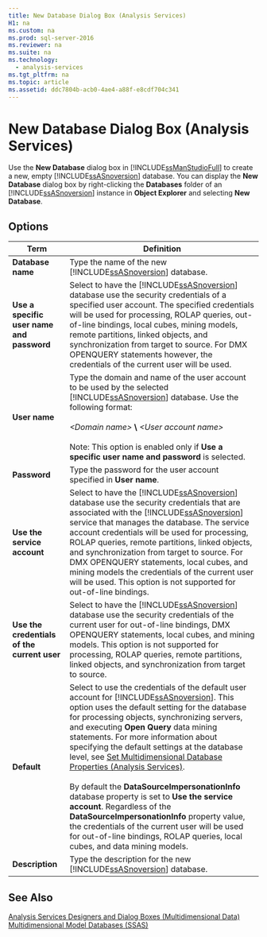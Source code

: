 ```yaml
---
title: New Database Dialog Box (Analysis Services)
H1: na
ms.custom: na
ms.prod: sql-server-2016
ms.reviewer: na
ms.suite: na
ms.technology: 
  - analysis-services
ms.tgt_pltfrm: na
ms.topic: article
ms.assetid: ddc7804b-acb0-4ae4-a88f-e8cdf704c341
---
```

# New Database Dialog Box (Analysis Services)
  Use the **New Database** dialog box in [!INCLUDE[ssManStudioFull](../../Token/Other/ssManStudioFull_md.md)] to create a new, empty [!INCLUDE[ssASnoversion](../../Token/Other/ssASnoversion_md.md)] database. You can display the **New Database** dialog box by right\-clicking the **Databases** folder of an [!INCLUDE[ssASnoversion](../../Token/Other/ssASnoversion_md.md)] instance in **Object Explorer** and selecting **New Database**.  
  
## Options  
  
|Term|Definition|  
|----------|----------------|  
|**Database name**|Type the name of the new [!INCLUDE[ssASnoversion](../../Token/Other/ssASnoversion_md.md)] database.|  
|**Use a specific user name and password**|Select to have the [!INCLUDE[ssASnoversion](../../Token/Other/ssASnoversion_md.md)] database use the security credentials of a specified user account. The specified credentials will be used for processing, ROLAP queries, out\-of\-line bindings, local cubes, mining models, remote partitions, linked objects, and synchronization from target to source. For DMX OPENQUERY statements however, the credentials of the current user will be used.|  
|**User name**|Type the domain and name of the user account to be used by the selected [!INCLUDE[ssASnoversion](../../Token/Other/ssASnoversion_md.md)] database. Use the following format:<br /><br /> *\<Domain name\>* **\\** *\<User account name\>*<br /><br /> Note: This option is enabled only if **Use a specific user name and password** is selected.|  
|**Password**|Type the password for the user account specified in **User name**.|  
|**Use the service account**|Select to have the [!INCLUDE[ssASnoversion](../../Token/Other/ssASnoversion_md.md)] database use the security credentials that are associated with the [!INCLUDE[ssASnoversion](../../Token/Other/ssASnoversion_md.md)] service that manages the database. The service account credentials will be used for processing, ROLAP queries, remote partitions, linked objects, and synchronization from target to source. For DMX OPENQUERY statements, local cubes, and mining models the credentials of the current user will be used. This option is not supported for out\-of\-line bindings.|  
|**Use the credentials of the current user**|Select to have the [!INCLUDE[ssASnoversion](../../Token/Other/ssASnoversion_md.md)] database use the security credentials of the current user for out\-of\-line bindings, DMX OPENQUERY statements, local cubes, and mining models. This option is not supported for processing, ROLAP queries, remote partitions, linked objects, and synchronization from target to source.|  
|**Default**|Select to use the credentials of the default user account for [!INCLUDE[ssASnoversion](../../Token/Other/ssASnoversion_md.md)]. This option uses the default setting for the database for processing objects, synchronizing servers, and executing **Open Query** data mining statements. For more information about specifying the default settings at the database level, see [Set Multidimensional Database Properties &#40;Analysis Services&#41;](../../Topics/TopicNameNotContainA/Set-Multidimensional-Database-Properties--Analysis-Services-.md).<br /><br /> By default the **DataSourceImpersonationInfo** database property is set to **Use the service account**. Regardless of the **DataSourceImpersonationInfo** property value, the credentials of the current user will be used for out\-of\-line bindings, ROLAP queries, local cubes, and data mining models.|  
|**Description**|Type the description for the new [!INCLUDE[ssASnoversion](../../Token/Other/ssASnoversion_md.md)] database.|  
  
## See Also  
 [Analysis Services Designers and Dialog Boxes &#40;Multidimensional Data&#41;](../../Topics/TopicNameNotContainA/Analysis-Services-Designers-and-Dialog-Boxes--Multidimensional-Data-.md)   
 [Multidimensional Model Databases &#40;SSAS&#41;](../../Topics/TopicNameNotContainA/Multidimensional-Model-Databases--SSAS-.md)  
  
  